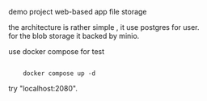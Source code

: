 demo project web-based app file storage

the architecture is rather simple , it use postgres for user.  
for the blob storage it backed by minio.


use docker compose for test 
```

    docker compose up -d

```

try "localhost:2080".




